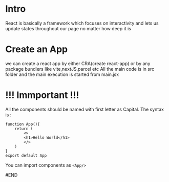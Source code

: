 # Intro
React is basically a framework which focuses on interactivity and lets us update states throughout our page no matter how deep it is

# Create an App
we can create a react app by either CRA(create react-app) or by any package bundlers like vite,nextJS,parcel etc
All the main code is in src folder and the main execution is started from main.jsx

#                                                        !!! Immportant !!!

All the components should be named with first letter as Capital. 
The syntax is :
```
function App(){
    return (
        <>
        <h1>Hello World</h1>
        </>
    )
}
export default App
```

You can import components as `<App/>`

#END